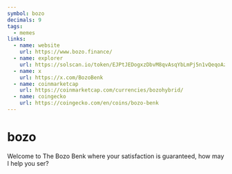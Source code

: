 ```yaml
---
symbol: bozo
decimals: 9
tags:
  - memes
links:
  - name: website
    url: https://www.bozo.finance/
  - name: explorer
    url: https://solscan.io/token/EJPtJEDogxzDbvM8qvAsqYbLmPj5n1vQeqoAzj9Yfv3q
  - name: x
    url: https://x.com/BozoBenk
  - name: coinmarketcap
    url: https://coinmarketcap.com/currencies/bozohybrid/
  - name: coingecko
    url: https://coingecko.com/en/coins/bozo-benk
---
```


# bozo

Welcome to The Bozo Benk where your satisfaction is guaranteed, how may I help you ser?
